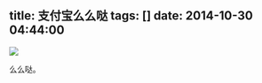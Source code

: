 title: 支付宝么么哒
tags: []
date: 2014-10-30 04:44:00
---

![](http://images.cnitblog.com/blog/358891/201410/301244088943397.png)

么么哒。
<!--more-->